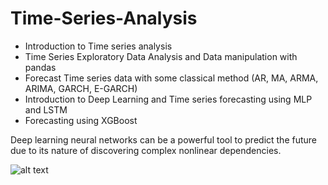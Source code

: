 # Time-Series-Analysis
* Introduction to Time series analysis
* Time Series Exploratory Data Analysis and Data manipulation with pandas
* Forecast Time series data with some classical method (AR, MA, ARMA, ARIMA, GARCH, E-GARCH)
* Introduction to Deep Learning and Time series forecasting using MLP and LSTM
* Forecasting using XGBoost

Deep learning neural networks can be a powerful tool to predict the future due to its nature of discovering complex nonlinear dependencies.

![alt text](https://miro.medium.com/max/875/1*NegSsC8ZzTlgfRlcFhdcZA.png)
